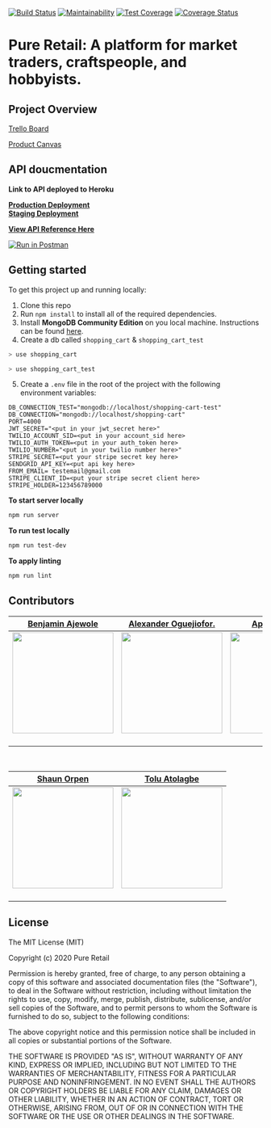
[![Build Status](https://travis-ci.org/LABS-EU3/shopping_cart_backend.svg?branch=develop)](https://travis-ci.org/LABS-EU3/shopping_cart_backend) [![Maintainability](https://api.codeclimate.com/v1/badges/01b004009c792e4588f6/maintainability)](https://codeclimate.com/github/LABS-EU3/shopping_cart_backend/maintainability) [![Test Coverage](https://api.codeclimate.com/v1/badges/01b004009c792e4588f6/test_coverage)](https://codeclimate.com/github/LABS-EU3/shopping_cart_backend/test_coverage) [![Coverage Status](https://coveralls.io/repos/github/LABS-EU3/shopping_cart_backend/badge.svg?branch=develop)](https://coveralls.io/github/LABS-EU3/shopping_cart_backend?branch=develop)

# Pure Retail: A platform for market traders, craftspeople, and hobbyists.

## Project Overview

[Trello Board](https://trello.com/b/Fd4uaBH3/shopping-cart-eu3)

[Product Canvas](https://www.notion.so/EU3-Shopping-Cart-2c1a52d3eabe429b95f3c6e56beaf174)


## API doucmentation

**Link to API deployed to Heroku**

**[Production Deployment](https://shopping-cart-eu3.herokuapp.com/)** <br/>
**[Staging Deployment](https://shopping-cart-eu3-staging.herokuapp.com/)**

**[View API Reference Here](https://documenter.getpostman.com/view/5770396/SWEDyEJf?version=latest)** <br />

[![Run in Postman](https://run.pstmn.io/button.svg)](https://app.getpostman.com/run-collection/2451f94fbc7a20072bc4)

## Getting started

To get this project up and running locally:

1. Clone this repo
1. Run `npm install` to install all of the required dependencies.
1. Install **MongoDB Community Edition** on you local machine. Instructions can be found [here](https://docs.mongodb.com/manual/installation/).
1. Create a db called `shopping_cart` & `shopping_cart_test`

```bash
> use shopping_cart
```

```bash
> use shopping_cart_test
```

5. Create a `.env` file in the root of the project with the following environment variables:

```
DB_CONNECTION_TEST="mongodb://localhost/shopping-cart-test"
DB_CONNECTION="mongodb://localhost/shopping-cart"
PORT=4000
JWT_SECRET="<put in your jwt_secret here>"
TWILIO_ACCOUNT_SID=<put in your account_sid here>
TWILIO_AUTH_TOKEN=<put in your auth_token here>
TWILIO_NUMBER="<put in your twilio number here>"
STRIPE_SECRET=<put your stripe secret key here>
SENDGRID_API_KEY=<put api key here>
FROM_EMAIL= testemail@gmail.com
STRIPE_CLIENT_ID=<put your stripe secret client here>
STRIPE_HOLDER=123456789000
```

**To start server locally** 
```bash
npm run server
```

**To run test locally**
```bash
npm run test-dev
```

**To apply linting**
```bash
npm run lint
```

## Contributors

|                                    [Benjamin Ajewole](https://benjaminajewole.com/)                                     |                                 [Alexander Oguejiofor.](https://github.com/kip-guile)                                  |                                      [Apetsi Ampiah](https://github.com/aapetsi)                                      |                                    [Dimeji Lawal-Are](https://github.com/DimejiAre)                                     |                                     [Justin Irabor](https://github.com/vunderkind)                                      |
| :---------------------------------------------------------------------------------------------------------------------: | :--------------------------------------------------------------------------------------------------------------------: | :-------------------------------------------------------------------------------------------------------------------: | :---------------------------------------------------------------------------------------------------------------------: | :---------------------------------------------------------------------------------------------------------------------: |
| [<img src="https://avatars0.githubusercontent.com/u/30627428?s=400&v=4" width = "200" />](https://github.com/Rexben001) | [<img src="https://avatars1.githubusercontent.com/u/38817414?s=400&v=4" width = "200" />](https://github.com/kip-guile) | [<img src="https://avatars3.githubusercontent.com/u/35830971?s=400&v=4" width = "200" />](https://github.com/aapetsi) | [<img src="https://avatars1.githubusercontent.com/u/26689297?s=400&v=4" width = "200" />](https://github.com/DimejiAre) | [<img src="https://avatars1.githubusercontent.com/u/13500685?s=400&v=4" width = "200" />](https://github.com/vunderkind) |
|                 [<img src="https://github.com/favicon.ico" width="15"> ](https://github.com/Rexben001)                  |                 [<img src="https://github.com/favicon.ico" width="15"> ](https://github.com/kip-guile)                 |                 [<img src="https://github.com/favicon.ico" width="15"> ](https://github.com/aapetsi)                  |                 [<img src="https://github.com/favicon.ico" width="15"> ](https://github.com/DimejiAre)                  |                 [<img src="https://github.com/favicon.ico" width="15"> ](https://github.com/vunderkind)                 |

<br>

|                                                                                                            [Shaun Orpen](https://github.com/shaunorpen)                                                                                                            |                                                           [Tolu Atolagbe](https://github.com/tolls-3)                                                            |
| :----------------------------------------------------------------------------------------------------------------------------------------------------------------------------------------------------------------------------------------------------------------: | :--------------------------------------------------------------------------------------------------------------------------------------------------------------: |
| [<img src="https://avatars1.githubusercontent.com/u/2945878?s=400&v=4" width = "200" />](https://github.com/shaunorpen) | [<img src="https://avatars1.githubusercontent.com/u/53542238?s=400&v=4" width = "200" />](https://github.com/tolls-3) |
|                                                                                      [<img src="https://github.com/favicon.ico" width="15"> ](https://github.com/shaunorpen)                                                                                       |                                       [<img src="https://github.com/favicon.ico" width="15"> ](https://github.com/tolls-3)                                       |

## License

The MIT License (MIT)

Copyright (c) 2020 Pure Retail

Permission is hereby granted, free of charge, to any person obtaining a copy of this software and associated documentation files (the "Software"), to deal in the Software without restriction, including without limitation the rights to use, copy, modify, merge, publish, distribute, sublicense, and/or sell copies of the Software, and to permit persons to whom the Software is furnished to do so, subject to the following conditions:

The above copyright notice and this permission notice shall be included in all copies or substantial portions of the Software.

THE SOFTWARE IS PROVIDED "AS IS", WITHOUT WARRANTY OF ANY KIND, EXPRESS OR IMPLIED, INCLUDING BUT NOT LIMITED TO THE WARRANTIES OF MERCHANTABILITY, FITNESS FOR A PARTICULAR PURPOSE AND NONINFRINGEMENT. IN NO EVENT SHALL THE AUTHORS OR COPYRIGHT HOLDERS BE LIABLE FOR ANY CLAIM, DAMAGES OR OTHER LIABILITY, WHETHER IN AN ACTION OF CONTRACT, TORT OR OTHERWISE, ARISING FROM, OUT OF OR IN CONNECTION WITH THE SOFTWARE OR THE USE OR OTHER DEALINGS IN THE SOFTWARE.



